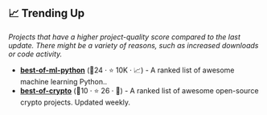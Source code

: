 ## 📈 Trending Up

_Projects that have a higher project-quality score compared to the last update. There might be a variety of reasons, such as increased downloads or code activity._

- <b><a href="https://github.com/ml-tooling/best-of-ml-python">best-of-ml-python</a></b> (🥇24 ·  ⭐ 10K · 📈) - A ranked list of awesome machine learning Python.. <code><img src="https://www.python.org/static/favicon.ico" style="display:inline;" width="13" height="13"></code>
- <b><a href="https://github.com/LukasMasuch/best-of-crypto">best-of-crypto</a></b> (🥇10 ·  ⭐ 26 · 🐣) - A ranked list of awesome open-source crypto projects. Updated weekly.

